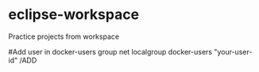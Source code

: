 # eclipse-workspace
Practice projects from workspace

#Add user in docker-users group
net localgroup docker-users "your-user-id" /ADD
